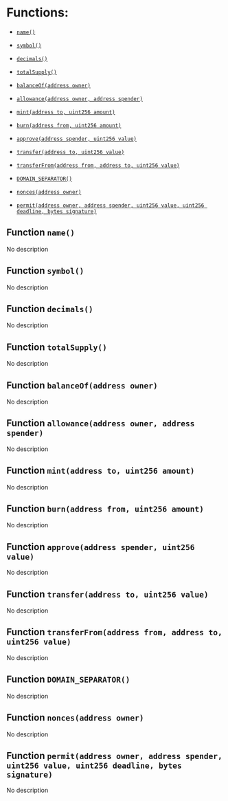 # Functions:

- [`name()`](#IWETH-name--)

- [`symbol()`](#IWETH-symbol--)

- [`decimals()`](#IWETH-decimals--)

- [`totalSupply()`](#IWETH-totalSupply--)

- [`balanceOf(address owner)`](#IWETH-balanceOf-address-)

- [`allowance(address owner, address spender)`](#IWETH-allowance-address-address-)

- [`mint(address to, uint256 amount)`](#IWETH-mint-address-uint256-)

- [`burn(address from, uint256 amount)`](#IWETH-burn-address-uint256-)

- [`approve(address spender, uint256 value)`](#IWETH-approve-address-uint256-)

- [`transfer(address to, uint256 value)`](#IWETH-transfer-address-uint256-)

- [`transferFrom(address from, address to, uint256 value)`](#IWETH-transferFrom-address-address-uint256-)

- [`DOMAIN_SEPARATOR()`](#IWETH-DOMAIN_SEPARATOR--)

- [`nonces(address owner)`](#IWETH-nonces-address-)

- [`permit(address owner, address spender, uint256 value, uint256 deadline, bytes signature)`](#IWETH-permit-address-address-uint256-uint256-bytes-)

## Function `name() `

No description

## Function `symbol() `

No description

## Function `decimals() `

No description

## Function `totalSupply() `

No description

## Function `balanceOf(address owner) `

No description

## Function `allowance(address owner, address spender) `

No description

## Function `mint(address to, uint256 amount) `

No description

## Function `burn(address from, uint256 amount) `

No description

## Function `approve(address spender, uint256 value) `

No description

## Function `transfer(address to, uint256 value) `

No description

## Function `transferFrom(address from, address to, uint256 value) `

No description

## Function `DOMAIN_SEPARATOR() `

No description

## Function `nonces(address owner) `

No description

## Function `permit(address owner, address spender, uint256 value, uint256 deadline, bytes signature) `

No description
